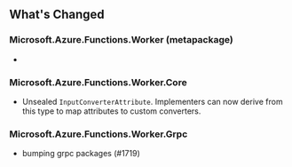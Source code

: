 ## What's Changed

<!-- Please add your release notes in the following format:
- My change description (#PR/#issue)
-->

### Microsoft.Azure.Functions.Worker (metapackage) <version>

- <entry>

### Microsoft.Azure.Functions.Worker.Core <version>

- Unsealed `InputConverterAttribute`. Implementers can now derive from this type to map attributes to custom converters. 

### Microsoft.Azure.Functions.Worker.Grpc <version>

- bumping grpc packages (#1719)